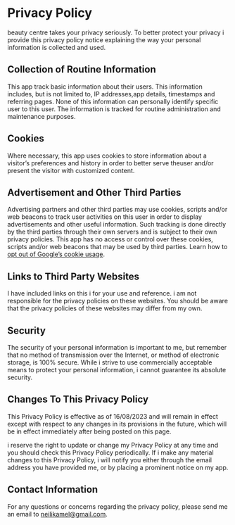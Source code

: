 # Privacy Policy

beauty centre takes your privacy seriously. To better protect your privacy i provide this privacy policy notice explaining the way your personal information is collected and used.


## Collection of Routine Information

This app track basic information about their users. This information includes, but is not limited to, IP addresses,app details, timestamps and referring pages. None of this information can personally identify specific user to this user. The information is tracked for routine administration and maintenance purposes.


## Cookies

Where necessary, this app uses cookies to store information about a visitor’s preferences and history in order to better serve theuser and/or present the visitor with customized content.


## Advertisement and Other Third Parties

Advertising partners and other third parties may use cookies, scripts and/or web beacons to track user activities on this user in order to display advertisements and other useful information. Such tracking is done directly by the third parties through their own servers and is subject to their own privacy policies. This app has no access or control over these cookies, scripts and/or web beacons that may be used by third parties. Learn how to [opt out of Google’s cookie usage](http://www.google.com/privacy_ads.html).


## Links to Third Party Websites

I have included links on this i for your use and reference. i am not responsible for the privacy policies on these websites. You should be aware that the privacy policies of these websites may differ from my own.


## Security

The security of your personal information is important to me, but remember that no method of transmission over the Internet, or method of electronic storage, is 100% secure. While i strive to use commercially acceptable means to protect your personal information, i cannot guarantee its absolute security.


## Changes To This Privacy Policy

This Privacy Policy is effective as of 16/08/2023 and will remain in effect except with respect to any changes in its provisions in the future, which will be in effect immediately after being posted on this page.

i reserve the right to update or change my Privacy Policy at any time and you should check this Privacy Policy periodically. If i make any material changes to this Privacy Policy, i will notify you either through the email address you have provided me, or by placing a prominent notice on my app.


## Contact Information

For any questions or concerns regarding the privacy policy, please send me an email to neilikamel@gmail.com.
